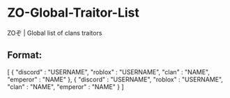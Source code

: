 # ZO-Global-Traitor-List
ZOぞ | Global list of clans traitors

## Format:
[
  { "discord" : "USERNAME", "roblox" : "USERNAME", "clan" : "NAME", "emperor" : "NAME" },
  { "discord" : "USERNAME", "roblox" : "USERNAME", "clan" : "NAME", "emperor" : "NAME" }
]
